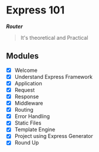 # Express 101

**_Router_**

> It's theoretical and Practical

## Modules

- [x] Welcome
- [x] Understand Express Framework
- [x] Application
- [x] Request
- [x] Response
- [x] Middleware
- [x] Routing
- [x] Error Handling
- [x] Static Files
- [x] Template Engine
- [x] Project using Express Generator
- [x] Round Up

